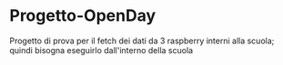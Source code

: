 # Progetto-OpenDay

Progetto di prova per il fetch dei dati da 3 raspberry interni alla scuola; quindi bisogna eseguirlo dall'interno della scuola

